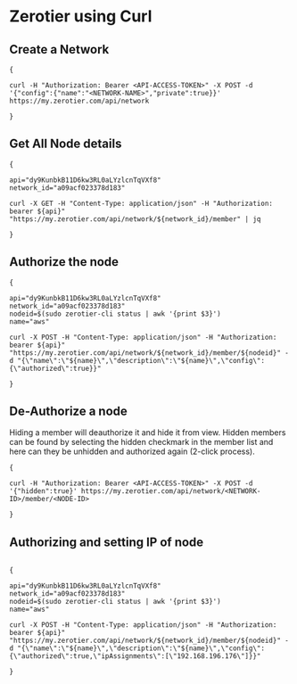 # Zerotier using Curl


## Create a Network

```
{

curl -H "Authorization: Bearer <API-ACCESS-TOKEN>" -X POST -d '{"config":{"name":"<NETWORK-NAME>","private":true}}' https://my.zerotier.com/api/network

}

```

## Get All Node details


```
{

api="dy9KunbkB11D6kw3RL0aLYzlcnTqVXf8"
network_id="a09acf023378d183"

curl -X GET -H "Content-Type: application/json" -H "Authorization: bearer ${api}" "https://my.zerotier.com/api/network/${network_id}/member" | jq

}

```





## Authorize the node

```
{

api="dy9KunbkB11D6kw3RL0aLYzlcnTqVXf8"
network_id="a09acf023378d183"
nodeid=$(sudo zerotier-cli status | awk '{print $3}')
name="aws"

curl -X POST -H "Content-Type: application/json" -H "Authorization: bearer ${api}" "https://my.zerotier.com/api/network/${network_id}/member/${nodeid}" -d "{\"name\":\"${name}\",\"description\":\"${name}\",\"config\":{\"authorized\":true}}"

}

```
## De-Authorize a node

Hiding a member will deauthorize it and hide it from view. Hidden members can be found by selecting the hidden checkmark in the member list and here can they be unhidden and authorized again (2-click process).

```
{

curl -H "Authorization: Bearer <API-ACCESS-TOKEN>" -X POST -d '{"hidden":true}' https://my.zerotier.com/api/network/<NETWORK-ID>/member/<NODE-ID>

}
```


## Authorizing and setting IP of node

```

{

api="dy9KunbkB11D6kw3RL0aLYzlcnTqVXf8"
network_id="a09acf023378d183"
nodeid=$(sudo zerotier-cli status | awk '{print $3}')
name="aws"

curl -X POST -H "Content-Type: application/json" -H "Authorization: bearer ${api}" "https://my.zerotier.com/api/network/${network_id}/member/${nodeid}" -d "{\"name\":\"${name}\",\"description\":\"${name}\",\"config\":{\"authorized\":true,\"ipAssignments\":[\"192.168.196.176\"]}}"

}

```


